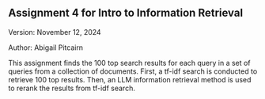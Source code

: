 ## Assignment 4 for Intro to Information Retrieval

Version: November 12, 2024

Author: Abigail Pitcairn

This assignment finds the 100 top search results for each query in a set of queries from a collection of documents. 
First, a tf-idf search is conducted to retrieve 100 top results. 
Then, an LLM information retrieval method is used to rerank the results from tf-idf search.
